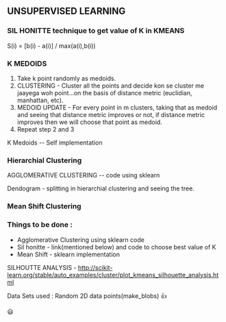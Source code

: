 ## UNSUPERVISED LEARNING ##


### SIL HONITTE technique to get value of K in KMEANS ###

S(i) = [b(i) - a(i)] / max(a(i),b(i))

### K MEDOIDS ###
1. Take k point randomly as medoids.
2. CLUSTERING - Cluster all the points and decide kon se cluster me jaayega woh point...on the basis of distance metric (euclidian, manhattan, etc).
3. MEDOID UPDATE - For every point in m clusters, taking that as medoid and seeing that distance metric improves or not, if distance metric improves then we will choose that point as medoid.
4. Repeat step 2 and 3


K Medoids -- Self implementation

### Hierarchial Clustering ###

AGGLOMERATIVE CLUSTERING -- code using sklearn

Dendogram - splitting in hierarchial clustering and seeing the tree.

### Mean Shift Clustering ###

### Things to be done : ###

* Agglomerative Clustering using sklearn code
* Sil honitte - link(mentioned below) and code to choose best value of K
* Mean Shift - sklearn implementation 

SILHOUTTE ANALYSIS - http://scikit-learn.org/stable/auto_examples/cluster/plot_kmeans_silhouette_analysis.html

Data Sets used :  Random 2D data points(make_blobs) :+1: 

:smiley: